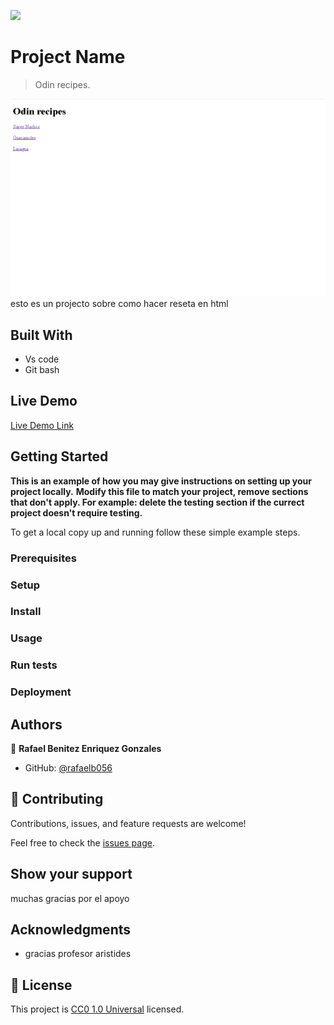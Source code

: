 ![](https://img.shields.io/badge/Uneweb-blue)

# Project Name

> Odin recipes.

![previewor del projecto](screenshot.png)
esto es un projecto sobre como hacer reseta en html 

## Built With

- Vs code
- Git bash

## Live Demo

[Live Demo Link](https://livedemo.com)


## Getting Started

**This is an example of how you may give instructions on setting up your project locally.**
**Modify this file to match your project, remove sections that don't apply. For example: delete the testing section if the currect project doesn't require testing.**


To get a local copy up and running follow these simple example steps.

### Prerequisites

### Setup

### Install

### Usage

### Run tests

### Deployment



## Authors

👤 **Rafael Benitez Enriquez Gonzales**

- GitHub: [@rafaelb056](https://github.com/rafaelb056)



## 🤝 Contributing

Contributions, issues, and feature requests are welcome!

Feel free to check the [issues page](https://github.com/rafaelb056/odin_recipes/issues).

## Show your support

muchas gracias por el apoyo

## Acknowledgments

- gracias profesor aristides

## 📝 License

This project is [CC0 1.0 Universal](LICENSE) licensed.